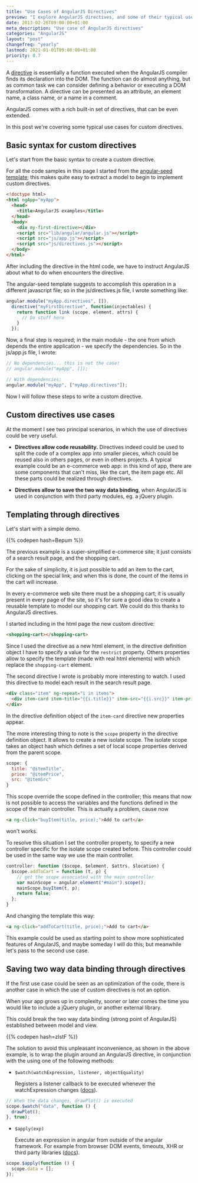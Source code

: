 ```yaml
---
title: "Use Cases of AngularJS Directives"
preview: "I explore AngularJS directives, and some of their typical use cases within an application."
date: 2013-02-26T09:00:00+01:00
meta_description: "Use case of AngularJS directives"
categories: "AngularJS"
layout: "post"
changefreq: "yearly"
lastmod: 2021-01-01T09:00:00+01:00
priority: 0.7
---
```


A [directive](https://docs.angularjs.org/guide/directive "AngularJS Directive") is essentially a function executed when the AngularJS compiler finds its declaration into the DOM.
The function can do almost anything, but as common task we can consider defining a behavior or executing a DOM transformation.
A directive can be presented as an attribute, an element name, a class name, or a name in a comment.

AngularJS comes with a rich built-in set of directives, that can be even extended.

In this post we're covering some typical use cases for custom directives.

Basic syntax for custom directives
-------

Let's start from the basic syntax to create a custom directive.

For all the code samples in this page I started from the [angular-seed template](https://github.com/angular/angular-seed "Application skeleton for a typical AngularJS web app"); this makes quite easy to extract a model to begin to implement custom directives.

```html
<!doctype html>
<html ngApp="myApp">
  <head>
    <title>AngularJS examples</title>
  </head>
  <body>
    <div my-first-directive></div>
    <script src="lib/angular/angular.js"></script>
    <script src="js/app.js"></script>
    <script src="js/directives.js"></script>
  </body>
</html>
```

After including the directive in the html code, we have to instruct AngularJS about what to do when encounters the directive.

The angular-seed template suggests to accomplish this operation in a different javascript file; so in the js/directives.js file, I wrote something like:

```js
angular.module("myApp.directives", []).
  directive("myFirstDirective", function(injectables) {
    return function link (scope, element, attrs) {
      // Do stuff here
    }
  });
```

Now, a final step is required; in the main module - the one from which depends the entire application - we specify the dependencies.
So in the js/app.js file, I wrote:

```js
// No dependencies... this is not the case!
// angular.module("myApp", []);

// With dependencies:
angular.module("myApp", ["myApp.directives"]);
```

Now I will follow these steps to write a custom directive.

Custom directives use cases
-------
At the moment I see two principal scenarios, in which the use of directives could be very useful.

* **Directives allow code reusability.** Directives indeed could be used to split the code of a complex app into smaller pieces, which could be reused also in others pages, or even in others projects. A typical example could be an e-commerce web app: in this kind of app, there are some components that can't miss, like the cart, the item page etc. All these parts could be realized through directives.

* **Directives allow to save the two way data binding**, when AngularJS is used in conjunction with third party modules, eg. a jQuery plugin.

Templating through directives
-------

Let's start with a simple demo.

{{% codepen hash=Bepum %}}

The previous example is a super-simplified e-commerce site; it just consists of a search result page, and the shopping cart.

For the sake of simplicity, it is just possible to add an item to the cart, clicking on the special link; and when this is done, the count of the items in the cart will increase.

In every e-commerce web site there must be a shopping cart; it is usually present in every page of the site, so it's for sure a good idea to create a reusable template to model our shopping cart. We could do this thanks to AngularJS directives.

I started including in the html page the new custom directive:

```html
<shopping-cart></shopping-cart>
```

Since I used the directive as a new html element, in the directive definition object I have to specify a value for the `restrict` property.
Others properties allow to specify the template (made with real html elements) with which replace the `shopping-cart` element.

The second directive I wrote is probably more interesting to watch. I used this directive to model each result in the search result page.

```html
<div class="item" ng-repeat="i in items">
  <div item-card item-title="{{i.title}}" item-src="{{i.src}}" item-price="{{i.price}}"></div>
</div>
```

In the directive definition object of the `item-card` directive new properties appear.

The more interesting thing to note is the `scope` property in the directive definition object. It allows to create a new isolate scope. The isolate scope takes an object hash which defines a set of local scope properties derived from the parent scope.

```js
scope: {
  title: "@itemTitle",
  price: "@itemPrice",
  src: "@itemSrc"
}
```

This scope override the scope defined in the controller; this means that now is not possible to access the variables and the functions defined in the scope of the main controller. This is actually a problem, cause now

```html
<a ng-click="buyItem(title, price);">Add to cart</a>
```

won't works.

To resolve this situation I set the controller property, to specify a new controller specific for the isolate scope created before. This controller could be used in the same way we use the main controller.

```js
controller: function ($scope, $element, $attrs, $location) {
  $scope.addToCart = function (t, p) {
    // get the scope associated with the main controller
    var mainScope = angular.element("#main").scope();
    mainScope.buyItem(t, p);
    return false;
  };
}
```

And changing the template this way:

```html
<a ng-click="addToCart(title, price);">Add to cart</a>
```

This example could be used as starting point to show more sophisticated features of AngularJS, and maybe someday I will do this; but meanwhile let's pass to the second use case.

Saving two way data binding through directives
-------

If the first use case could be seen as an optimization of the code, there is another case in which the use of custom directives is not an option.

When your app grows up in complexity, sooner or later comes the time you would like to include a jQuery plugin, or another external library.

This could break the two way data binding (strong point of AngularJS) established between model and view.

{{% codepen hash=zIstF %}}

The solution to avoid this unpleasant inconvenience, as shown in the above example, is to wrap the plugin around an AngularJS directive, in conjunction with the using one of the following methods:

* `$watch(watchExpression, listener, objectEquality)`

  Registers a listener callback to be executed whenever the watchExpression changes ([docs](https://docs.angularjs.org/api/ng/type/$rootScope.Scope#$watch "AngularJS api: $watch")).

```js
// When the data changes, drawPlot() is executed
scope.$watch("data", function () {
  drawPlot();
}, true);
```

* `$apply(exp)`

  Execute an expression in angular from outside of the angular framework. For example from browser DOM events, timeouts, XHR or third party libraries ([docs](https://docs.angularjs.org/api/ng/type/$rootScope.Scope#$apply "AngularJS api: $apply")).

```js
scope.$apply(function () {
  scope.data = [];
});
```
